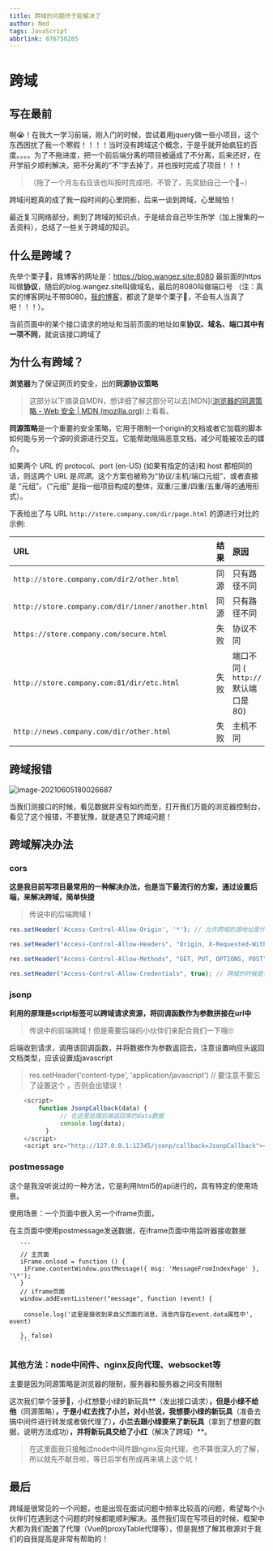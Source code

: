 ```yaml
---
title: 跨域的问题终于能解决了
author: Ned
tags: JavaScript
abbrlink: 876750285
---
```


# 跨域

## 写在最前

啊😭！在我大一学习前端，刚入门的时候，尝试着用jquery做一些小项目，这个东西困扰了我一个寒假！！！！当时没有跨域这个概念，于是乎就开始疯狂的百度。。。。为了不拖进度，把一个前后端分离的项目被逼成了不分离，后来还好，在开学前夕顺利解决，把不分离的“不”字去掉了，并也按时完成了项目！！！

> （拖了一个月左右应该也叫按时完成吧，不管了，先奖励自己一个🍗~）

跨域问题真的成了我一段时间的心里阴影，后来一谈到跨域，心里贼怕！

最近复习网络部分，刷到了跨域的知识点，于是结合自己毕生所学（加上搜集的一丢资料），总结了一些关于跨域的知识。

<!-- more -->

##  什么是跨域？

先举个栗子🌰，我博客的网址是：https://blog.wangez.site:8080
最前面的https叫做**协议**，随后的blog.wangez.site叫做域名，最后的8080叫做端口号
（注：真实的博客网址不带8080，[我的博客](https://blog.wangez.site)，都说了是举个栗子🌰，不会有人当真了吧！！！）。

当前页面中的某个接口请求的地址和当前页面的地址如果**协议、域名、端口其中有一项不同**，就说该接口跨域了

##  为什么有跨域？

**浏览器**为了保证网页的安全，出的**同源协议策略**

> 这部分以下摘录自MDN，想详细了解这部分可以去[MDN]([浏览器的同源策略 - Web 安全 | MDN (mozilla.org)](https://developer.mozilla.org/zh-CN/docs/Web/Security/Same-origin_policy))上看看。

**同源策略**是一个重要的安全策略，它用于限制一个origin的文档或者它加载的脚本如何能与另一个源的资源进行交互。它能帮助阻隔恶意文档，减少可能被攻击的媒介。

如果两个 URL 的 protocol、port (en-US) (如果有指定的话)和 host 都相同的话，则这两个 URL 是*同源*。这个方案也被称为“协议/主机/端口元组”，或者直接是 “元组”。（“元组” 是指一组项目构成的整体，双重/三重/四重/五重/等的通用形式）。

下表给出了与 URL `http://store.company.com/dir/page.html` 的源进行对比的示例:

| URL                                               | 结果 | 原因                               |
| :------------------------------------------------ | :--- | :--------------------------------- |
| `http://store.company.com/dir2/other.html`        | 同源 | 只有路径不同                       |
| `http://store.company.com/dir/inner/another.html` | 同源 | 只有路径不同                       |
| `https://store.company.com/secure.html`           | 失败 | 协议不同                           |
| `http://store.company.com:81/dir/etc.html`        | 失败 | 端口不同 ( `http://` 默认端口是80) |
| `http://news.company.com/dir/other.html`          | 失败 | 主机不同                           |

##  跨域报错

![image-20210605180026687](https://wangez.site/img/img/image-20210605180026687.png)

当我们测接口的时候，看见数据并没有如约而至，打开我们万能的浏览器控制台，看见了这个报错，不要犹豫，就是遇见了跨域问题！

##  跨域解决办法

### cors

  **这是我目前写项目最常用的一种解决办法，也是当下最流行的方案，通过设置后端，来解决跨域，简单快捷**

> 传说中的后端跨域！

```javascript
res.setHeader('Access-Control-Allow-Origin', '*'); // 允许跨域的源地址是什么，可以设置为*，也可以设成你的源地址

res.setHeader("Access-Control-Allow-Headers", "Origin, X-Requested-With, Content-Type, Accept"); // 设置返回数据类型

res.setHeader("Access-Control-Allow-Methods", "GET, PUT, OPTIONS, POST"); // 控制哪种请求是可以跨域的

res.setHeader("Access-Control-Allow-Credentials", true); // 跨域的时候是否携带cookie
```

###  jsonp

**利用的原理是script标签可以跨域请求资源，将回调函数作为参数拼接在url中**

> 传说中的前端跨域！但是需要后端的小伙伴们来配合我们一下哦🙄

​         后端收到请求，调用该回调函数，并将数据作为参数返回去，注意设置响应头返回文档类型，应该设置成javascript

> res.setHeader('content-type', 'application/javascript')     // 要注意不要忘了设置这个 ，否则会出错误！

```javascript
	<script>
        function JsonpCallback(data) {
              // 在这里处理后端返回来的data数据
              console.log(data);
          }
    </script>
    <script src="http://127.0.0.1:12345/jsonp/callback=JsonpCallback"></script>
```



###  postmessage

这个是我没听说过的一种方法，它是利用html5的api进行的，具有特定的使用场景。      

使用场景：一个页面中嵌入另一个iframe页面，

​        在主页面中使用postmessage发送数据，在iframe页面中用监听器接收数据

       ```
       // 主页面
       iFrame.onload = function () {
       	iFrame.contentWindow.postMessage({ msg: 'MessageFromIndexPage' }, '\*');
       }
       // iframe页面
       window.addEventListener("message", function (event) {
       
       	console.log('这里是接收到来自父页面的消息，消息内容在event.data属性中', event)
       
       }, false)
       ```



###  其他方法：node中间件、nginx反向代理、websocket等

主要是因为同源策略是浏览器的限制，服务器和服务器之间没有限制

这次我们举个菠萝🍍，小红想要小绿的新玩具**（发出接口请求）**，但是小绿不给他**（同源策略）**，于是小红去找了小兰，对小兰说，我想要小绿的新玩具**（准备去搞中间件进行转发或者做代理了）**，小兰去跟小绿要来了新玩具**（拿到了想要的数据，说明方法成功）**，并将新玩具交给了小红**（解决了跨域）**。

> 在这里面我只接触过node中间件跟nginx反向代理，也不算很深入的了解，所以就先不献丑啦，等日后学有所成再来填上这个坑！

## 最后

跨域是很常见的一个问题，也是出现在面试问题中频率比较高的问题，希望每个小伙伴们在遇到这个问题的时候都能顺利解决。虽然我们现在写项目的时候，框架中大都为我们配置了代理（Vue的proxyTable代理等），但是我想了解其根源对于我们的自我提高是非常有帮助的！

